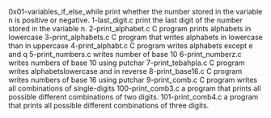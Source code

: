 0x01-variables_if_else_while print whether the number stored in the variable n is positive or negative.
1-last_digit.c print the last digit of the number stored in the variable n.
 2-print_alphabet.c C program prints alphabets in lowercase
3-print_alphabets.c C program that writes alphabets in lowercase than in uppercase
4-print_alphabt.c C program writes alphabets except e and q 
5-print_numbers.c writes number of base 10
6-print_numberz.c writes numbers of base 10 using putchar 
7-print_tebahpla.c C program writes alphabetslowercase and in reverse
8-print_base16.c C program writes numbers of base 16 using putchar
9-print_comb.c C program writes all combinations of single-digits
100-print_comb3.c  a program that prints all possible different combinations of two digits.
 101-print_comb4.c a program that prints all possible different combinations of three digits.
